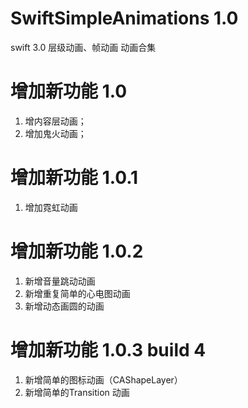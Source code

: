 # SwiftSimpleAnimations  1.0
swift 3.0 层级动画、帧动画
动画合集

# 增加新功能  1.0
1. 增内容层动画；
2. 增加鬼火动画；


# 增加新功能  1.0.1
1. 增加霓虹动画


# 增加新功能  1.0.2
1. 新增音量跳动动画
2. 新增重复简单的心电图动画
3. 新增动态画圆的动画

# 增加新功能  1.0.3  build 4
1. 新增简单的图标动画（CAShapeLayer）
2. 新增简单的Transition 动画
